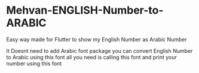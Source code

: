 # Mehvan-ENGLISH-Number-to-ARABIC
Easy way made for Flutter to show my English Number as Arabic Number

It Doesnt need to add Arabic font package
you can convert English Number to Arabic using this font
all you need is calling this font
and print your number using this font
